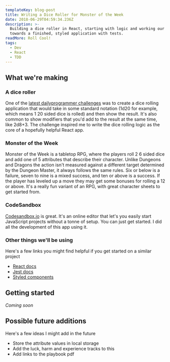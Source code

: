 ```yaml
---
templateKey: blog-post
title: Writing a Dice Roller for Monster of the Week
date: 2018-06-29T04:59:34.236Z
description: >-
  Building a dice roller in React, starting with logic and working our way
  towards a finished, styled application with tests.
readMore: Roll Cool!
tags:
  - Dev
  - React
  - TDD
---
```

## What we're making

### A dice roller
One of the [latest dailyprogrammer challenges](https://www.reddit.com/r/dailyprogrammer/comments/8s0cy1/20180618_challenge_364_easy_create_a_dice_roller/) was to create a dice rolling application that would take in some standard notation (1d20 for example, which means 1 20 sided dice is rolled) and then show the result. It's also common to show modifiers that you'd add to the result at the same time, like 2d8+3. The challenge inspired me to write the dice rolling logic as the core of a hopefully helpful React app.

### Monster of the Week
Monster of the Week is a tabletop RPG, where the players roll 2 6 sided dice and add one of 5 attributes that describe their character. Unlike Dungeons and Dragons the action isn't measured against a different target determined by the Dungeon Master, it always follows the same rules. Six or below is a failure, seven to nine is a mixed success, and ten or above is a success. If the player has leveled up a move they may get some bonuses for rolling a 12 or above. It's a really fun variant of an RPG, with great character sheets to get started from.

### CodeSandbox
[Codesandbox.io](https://codesandbox.io) is great. It's an online editor that let's you easily start JavaScript projects without a tonne of setup. You can just get started. I did all the development of this app using it.

### Other things we'll be using
Here's a few links you might find helpful if you get started on a similar project
- [React docs](https://reactjs.org/)
- [Jest docs](http://jestjs.io/)
- [Styled components](https://www.styled-components.com/)

## Getting started
_Coming soon_

## Possible future additions
Here's a few ideas I might add in the future
- Store the attribute values in local storage
- Add the luck, harm and experience tracks to this
- Add links to the playbook pdf
